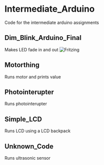 # Intermediate_Arduino
Code for the intermediate arduino assignments


## Dim_Blink_Arduino_Final
Makes LED fade in and out
![Fritzing](https://lh4.googleusercontent.com/VyYsSpQVFV5lq3E5uMvh6WeT_I-1H-K253D-y3iZgKn-f4LMUiYBeKinh-AxB-0ulGvD5GytFgwTRWDS4j3oFwU9GdvWWBJe65wk2sYVNOebog-O6Mhhzfr-y21jDQaj4QwFvASK)

## Motorthing
Runs motor and prints value

## Photointerupter
Runs photointerupter 

## Simple_LCD
Runs LCD using a LCD backpack

## Unknown_Code
Runs ultrasonic sensor

